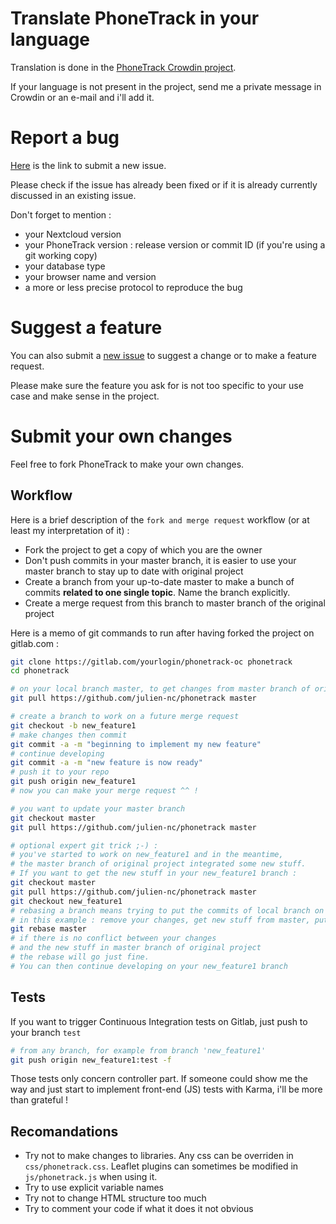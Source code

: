 # Translate PhoneTrack in your language

Translation is done in the [PhoneTrack Crowdin project](https://crowdin.com/project/phonetrack).

If your language is not present in the project, send me a private message in Crowdin or an e-mail and i'll add it.

# Report a bug

[Here](https://github.com/julien-nc/phonetrack/issues/new) is the link to submit a new issue.

Please check if the issue has already been fixed or if it is already currently discussed in an existing issue.

Don't forget to mention :

* your Nextcloud version
* your PhoneTrack version : release version or commit ID (if you're using a git working copy)
* your database type
* your browser name and version
* a more or less precise protocol to reproduce the bug

# Suggest a feature

You can also submit a [new issue](https://github.com/julien-nc/phonetrack/issues/new) to suggest a change or to make a feature request.

Please make sure the feature you ask for is not too specific to your use case and make sense in the project.

# Submit your own changes

Feel free to fork PhoneTrack to make your own changes.

## Workflow

Here is a brief description of the `fork and merge request` workflow (or at least my interpretation of it) :

* Fork the project to get a copy of which you are the owner
* Don't push commits in your master branch, it is easier to use your master branch to stay up to date with original project
* Create a branch from your up-to-date master to make a bunch of commits **related to one single topic**. Name the branch explicitly.
* Create a merge request from this branch to master branch of the original project

Here is a memo of git commands to run after having forked the project on gitlab.com :
``` bash
git clone https://gitlab.com/yourlogin/phonetrack-oc phonetrack
cd phonetrack

# on your local branch master, to get changes from master branch of original project :
git pull https://github.com/julien-nc/phonetrack master

# create a branch to work on a future merge request
git checkout -b new_feature1
# make changes then commit
git commit -a -m "beginning to implement my new feature"
# continue developing
git commit -a -m "new feature is now ready"
# push it to your repo
git push origin new_feature1
# now you can make your merge request ^^ !

# you want to update your master branch
git checkout master
git pull https://github.com/julien-nc/phonetrack master

# optional expert git trick ;-) :
# you've started to work on new_feature1 and in the meantime,
# the master branch of original project integrated some new stuff.
# If you want to get the new stuff in your new_feature1 branch :
git checkout master
git pull https://github.com/julien-nc/phonetrack master
git checkout new_feature1
# rebasing a branch means trying to put the commits of local branch on top of requested branch
# in this example : remove your changes, get new stuff from master, put your changes on top !
git rebase master
# if there is no conflict between your changes
# and the new stuff in master branch of original project
# the rebase will go just fine.
# You can then continue developing on your new_feature1 branch
```

## Tests

If you want to trigger Continuous Integration tests on Gitlab, just push to your branch `test`

``` bash
# from any branch, for example from branch 'new_feature1'
git push origin new_feature1:test -f
```

Those tests only concern controller part. If someone could show me the way and just start to implement front-end (JS) tests with Karma, i'll be more than grateful !

## Recomandations

* Try not to make changes to libraries. Any css can be overriden in `css/phonetrack.css`. Leaflet plugins can sometimes be modified in `js/phonetrack.js` when using it.
* Try to use explicit variable names
* Try not to change HTML structure too much
* Try to comment your code if what it does it not obvious
